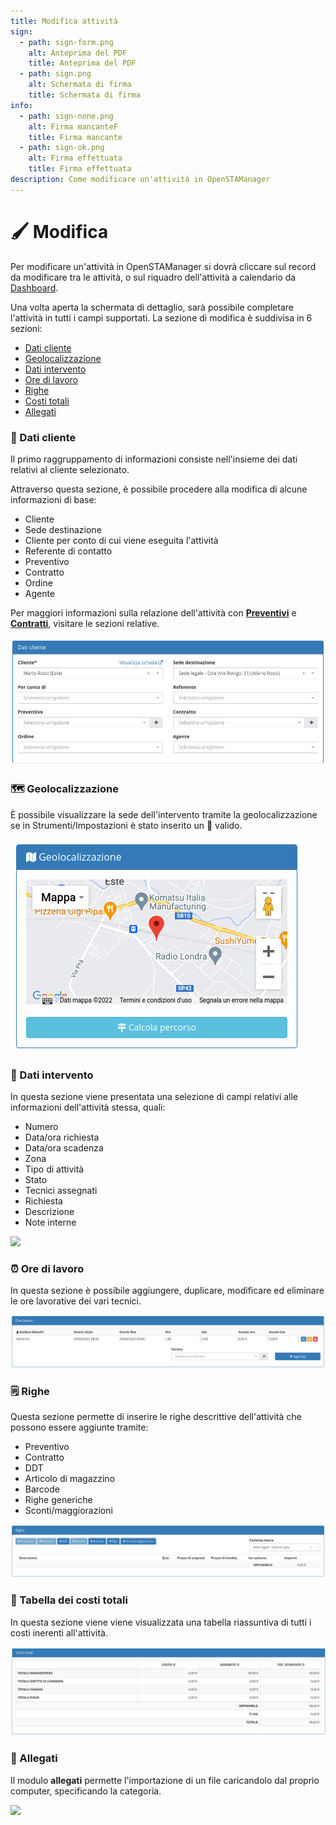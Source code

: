```yaml
---
title: Modifica attività
sign:
  - path: sign-form.png
    alt: Anteprima del PDF
    title: Anteprima del PDF
  - path: sign.png
    alt: Schermata di firma
    title: Schermata di firma
info:
  - path: sign-none.png
    alt: Firma mancanteF
    title: Firma mancante
  - path: sign-ok.png
    alt: Firma effettuata
    title: Firma effettuata
description: Come modificare un'attività in OpenSTAManager
---
```


# 🖌 Modifica

Per modificare un'attività in OpenSTAManager si dovrà cliccare sul record da modificare tra le attività, o sul riquadro dell'attività a calendario da [Dashboard](../dashboard/).

Una volta aperta la schermata di dettaglio, sarà possibile completare l'attività in tutti i campi supportati. La sezione di modifica è suddivisa in 6 sezioni:

* [Dati cliente](modifica.md#dati-cliente)
* [Geolocalizzazione](modifica.md#geolocalizzazione)
* [Dati intervento](modifica.md#dati-intervento)
* [Ore di lavoro](modifica.md#ore-di-lavoro)
* [Righe](modifica.md#righe)
* [Costi totali](modifica.md#tabella-dei-costi-totali)
* [Allegati](modifica.md#allegati)

### 👨 Dati cliente

Il primo raggruppamento di informazioni consiste nell'insieme dei dati relativi al cliente selezionato.

Attraverso questa sezione, è possibile procedere alla modifica di alcune informazioni di base:

* Cliente
* Sede destinazione
* Cliente per conto di cui viene eseguita l'attività
* Referente di contatto
* Preventivo
* Contratto
* Ordine
* Agente

Per maggiori informazioni sulla relazione dell'attività con [**Preventivi**](https://github.com/devcode-it/devcode-it.github.io/tree/c372246fd4462ad0101f4f643f1719d85d3d3249/\_openstamanager/guide/preventivi.md) e [**Contratti**](https://github.com/devcode-it/devcode-it.github.io/tree/c372246fd4462ad0101f4f643f1719d85d3d3249/\_openstamanager/guide/contratti.md), visitare le sezioni relative.

![](<../../.gitbook/assets/image (90) (2) (1) (1) (1) (1) (1).png>)

### 🗺️ Geolocalizzazione

È possibile visualizzare la sede dell'intervento tramite la geolocalizzazione se in Strumenti/Impostazioni è stato inserito un 📖 valido.

![](<../../.gitbook/assets/image (33) (1) (2) (1).png>)

### 📖 Dati intervento

In questa sezione viene presentata una selezione di campi relativi alle informazioni dell'attività stessa, quali:

* Numero
* Data/ora richiesta
* Data/ora scadenza
* Zona
* Tipo di attività
* Stato
* Tecnici assegnati
* Richiesta
* Descrizione
* Note interne

![](https://firebasestorage.googleapis.com/v0/b/gitbook-x-prod.appspot.com/o/spaces%2F-LZJeLg23eVDvrCv74U7-887967055%2Fuploads%2FxNNZ8XcNvCNiPBTQpdxJ%2Ffile.png?alt=media)

### ⏰ Ore di lavoro

In questa sezione è possibile aggiungere, duplicare, modificare ed eliminare le ore lavorative dei vari tecnici.

![](<../../.gitbook/assets/image (51) (1) (1) (1) (1) (1) (1) (1) (1).png>)

### 🗒️ Righe

Questa sezione permette di inserire le righe descrittive dell'attività che possono essere aggiunte tramite:

* Preventivo
* Contratto
* DDT
* Articolo di magazzino
* Barcode
* Righe generiche
* Sconti/maggiorazioni

![](<../../.gitbook/assets/image (36) (1) (1) (1) (1) (1) (2) (1).png>)

### 📃 Tabella dei costi totali

In questa sezione viene viene visualizzata una tabella riassuntiva di tutti i costi inerenti all'attività.

![](<../../.gitbook/assets/image (82) (1) (1) (1) (1) (1) (1).png>)

### 🛅 Allegati

Il modulo **allegati** permette l'importazione di un file caricandolo dal proprio computer, specificando la categoria.

![](https://firebasestorage.googleapis.com/v0/b/gitbook-x-prod.appspot.com/o/spaces%2F-LZJeLg23eVDvrCv74U7-887967055%2Fuploads%2FP3mbIKSZW5PaEvK157Xe%2Ffile.png?alt=media)
